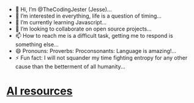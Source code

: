 - 👋 Hi, I’m @TheCodingJester (Jesse)...
- 👀 I’m interested in everything, life is a question of timing...
- 🌱 I’m currently learning Javascript...
- 💞️ I’m looking to collaborate on open source projects...
- 📫 How to reach me is a difficult task, getting me to respond is something else...
- 😄 Pronouns: Proverbs: Proconsonants: Language is amazing!...
- ⚡ Fun fact: I will not squander my time fighting entropy for any other cause than the betterment of all humanity...


<h1 class="Bob"><a href="https://github.com/josephmisiti/awesome-machine-learning">AI resources</a></h1>



<!---
TheCodingJester/TheCodingJester is a ✨ special ✨ repository because its `README.md` (this file) appears on your GitHub profile.
You can click the Preview link to take a look at your changes.
--->
